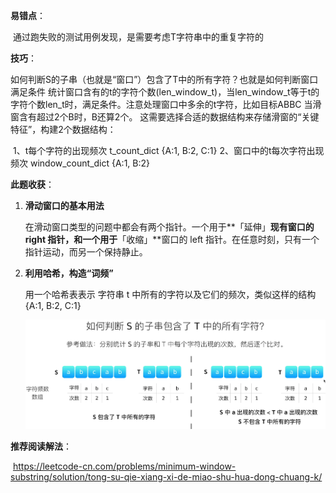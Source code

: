 **易错点**：

​	通过跑失败的测试用例发现，是需要考虑T字符串中的重复字符的



**技巧**：

如何判断S的子串（也就是“窗口”）包含了T中的所有字符？也就是如何判断窗口满足条件
        统计窗口含有的t的字符个数(len_window_t)，当len_window_t等于t的字符个数len_t时，满足条件。注意处理窗口中多余的t字符，比如目标ABBC 当滑窗含有超过2个B时，B还算2个。
		这需要选择合适的数据结构来存储滑窗的“关键特征”，构建2个数据结构：

​			1、t每个字符的出现频次          t_count_dict       {A:1, B:2, C:1}
​        	2、窗口中的t每次字符出现频次    window_count_dict  {A:1, B:2}



**此题收获**：

1. **滑动窗口的基本用法**

   在滑动窗口类型的问题中都会有两个指针。一个用于**「延伸」**现有窗口的 right 指针，和一个用于**「收缩」**窗口的 left 指针。在任意时刻，只有一个指针运动，而另一个保持静止。

   

2. **利用哈希，构造“词频”**

   用一个哈希表表示 字符串 t 中所有的字符以及它们的频次，类似这样的结构  {A:1, B:2, C:1}

   

   ![image-20200915213849710](..\image\sliding_window_char.png)





**推荐阅读解法**：

​	https://leetcode-cn.com/problems/minimum-window-substring/solution/tong-su-qie-xiang-xi-de-miao-shu-hua-dong-chuang-k/